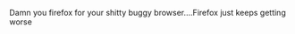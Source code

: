 <!--
id: 285148155
link: http://kevinisom.info/post/285148155/damn-you-firefox-for-your-shitty-buggy
slug: damn-you-firefox-for-your-shitty-buggy
date: Wed Dec 16 2009 11:13:30 GMT+1300 (NZDT)
raw: {"blog_name":"kevinisom","id":285148155,"post_url":"http://kevinisom.info/post/285148155/damn-you-firefox-for-your-shitty-buggy","slug":"damn-you-firefox-for-your-shitty-buggy","type":"text","date":"2009-12-15 22:13:30 GMT","timestamp":1260915210,"state":"published","format":"html","reblog_key":"Cf7T6bbW","tags":[],"short_url":"http://tmblr.co/Zw68YyG-mFx","highlighted":[],"feed_item":"http://twitter.com/kev_nz/statuses/6706463740","from_feed_id":"650289","note_count":0,"title":null,"body":"<p>Damn you firefox for your shitty buggy browser&#8230;.Firefox just keeps getting worse</p>"}
publish: 2009-12-016
tags: 
title: null
-->


Damn you firefox for your shitty buggy browser….Firefox just keeps
getting worse


